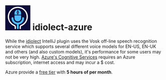 # ![idiolect icon](src%2Fmain%2Fresources%2FMETA-INF%2FpluginIcon.svg) idiolect-azure

While the [idiolect](https://github.com/OpenASR/idiolect) IntelliJ plugin uses the Vosk off-line speech recognition service which
supports several different voice models for EN-US, EN-UK and others (and also custom models), it's performance for some 
users may not be very high. 
[Azure's Cognitive Services](https://learn.microsoft.com/en-us/azure/cognitive-services/speech-service/get-started-speech-to-text?tabs=windows%2Cterminal&pivots=programming-language-csharp#set-up-the-environment)
requires an Azure subscription, internet access and may incur a $ cost.

Azure provide a [free tier](https://azure.microsoft.com/en-au/pricing/details/cognitive-services/speech-services/) with **5 hours of per month**.
